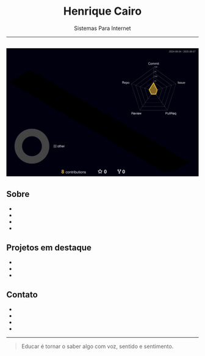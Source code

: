 <h1 align="center">Henrique Cairo</h1>

<p align="center">
Sistemas Para Internet 
</p>

---
![](./profile-3d-contrib/profile-night-rainbow.svg)
---

## Sobre

- 
- 
- 
- 
## Projetos em destaque

- 
- 
- 

## Contato

- 
-
- 
-

---

> Educar é tornar o saber algo com voz, sentido e sentimento.
